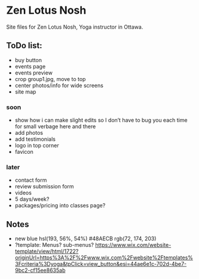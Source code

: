 # Zen Lotus Nosh

Site files for Zen Lotus Nosh, Yoga instructor in Ottawa.

## ToDo list:
- buy button
- events page
- events preview
- crop group1.jpg, move to top
- center photos/info for wide screens
- site map

### soon
- show how i can make slight edits so I don’t have to bug you each time for small verbage here and there
- add photos
- add testimonials
- logo in top corner
- favicon

### later
- contact form
- review submission form
- videos
- 5 days/week?
- packages/pricing into classes page?



## Notes
- new blue hsl(193, 56%, 54%) #48AECB rgb(72, 174, 203)
- ?template: Menus? sub-menus?
https://www.wix.com/website-template/view/html/1722?originUrl=https%3A%2F%2Fwww.wix.com%2Fwebsite%2Ftemplates%3Fcriteria%3Dyoga&tpClick=view_button&esi=44ae6e1c-702d-4be7-9bc2-cf15ee8635ab


